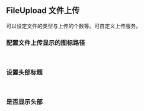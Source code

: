 <div class="demo-header">
<p class="overviewicon">
  <span class="wapi-form-fileupload"/>
</p>

## FileUpload 文件上传

<mobile-uxlink widget-name="Fileupload"></mobile-uxlink>

可以设定文件的类型与上传的个数等。可自定义上传服务。
</div>

### 配置文件上传显示的图标路径

<mobile-view link="file-upload/file-icon-list"></mobile-view>

<br>

### 设置头部标题

<mobile-view link="file-upload/file-title"></mobile-view>

<br>

### 是否显示头部

<mobile-view link="file-upload/header-show"></mobile-view>

<br>
